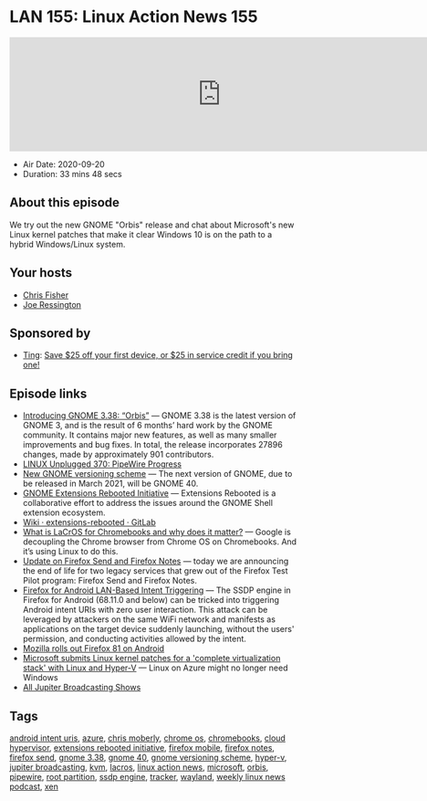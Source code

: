 # LAN 155: Linux Action News 155

<iframe src="https://player.fireside.fm/v2/DAcK9LdX+yGgwf2OB?theme=dark" width="740" height="200" frameborder="0" scrolling="no"></iframe>

* Air Date: 2020-09-20
* Duration: 33 mins 48 secs

## About this episode

We try out the new GNOME "Orbis" release and chat about Microsoft's new Linux kernel patches that make it clear Windows 10 is on the path to a hybrid Windows/Linux system.

## Your hosts
* [Chris Fisher](https://linuxactionnews.com/hosts/chris)
* [Joe Ressington](https://linuxactionnews.com/hosts/joe)

## Sponsored by

  * [Ting](https://linux.ting.com): [Save $25 off your first device, or $25 in service credit if you bring one!](https://linux.ting.com)



## Episode links

  * [Introducing GNOME 3.38: “Orbis”](https://help.gnome.org/misc/release-notes/3.38/ "Introducing GNOME 3.38: “Orbis”") — GNOME 3.38 is the latest version of GNOME 3, and is the result of 6 months’ hard work by the GNOME community. It contains major new features, as well as many smaller improvements and bug fixes. In total, the release incorporates 27896 changes, made by approximately 901 contributors.
  * [LINUX Unplugged 370: PipeWire Progress](https://linuxunplugged.com/370 "LINUX Unplugged 370: PipeWire Progress")
  * [New GNOME versioning scheme](https://discourse.gnome.org/t/new-gnome-versioning-scheme/4235 "New GNOME versioning scheme") — The next version of GNOME, due to be released in March 2021, will be GNOME 40. 
  * [GNOME Extensions Rebooted Initiative](https://blogs.gnome.org/sri/2020/09/16/the-gnome-extensions-rebooted-initiative/ "GNOME Extensions Rebooted Initiative") — Extensions Rebooted is a collaborative effort to address the issues around the GNOME Shell extension ecosystem.
  * [Wiki · extensions-rebooted · GitLab](https://gitlab.gnome.org/World/ShellExtensions/extensions-rebooted/-/wikis/home "Wiki · extensions-rebooted · GitLab")
  * [What is LaCrOS for Chromebooks and why does it matter?](https://www.aboutchromebooks.com/news/what-is-lacros-for-chromebooks-and-why-does-it-matter/ "What is LaCrOS for Chromebooks and why does it matter?") — Google is decoupling the Chrome browser from Chrome OS on Chromebooks. And it’s using Linux to do this.
  * [Update on Firefox Send and Firefox Notes](https://blog.mozilla.org/blog/2020/09/17/update-on-firefox-send-and-firefox-notes/ "Update on Firefox Send and Firefox Notes") — today we are announcing the end of life for two legacy services that grew out of the Firefox Test Pilot program: Firefox Send and Firefox Notes. 
  * [Firefox for Android LAN-Based Intent Triggering](https://gitlab.com/gitlab-com/gl-security/security-operations/gl-redteam/red-team-tech-notes/-/blob/master/firefox-android-2020/README.md "Firefox for Android LAN-Based Intent Triggering") — The SSDP engine in Firefox for Android (68.11.0 and below) can be tricked into triggering Android intent URIs with zero user interaction. This attack can be leveraged by attackers on the same WiFi network and manifests as applications on the target device suddenly launching, without the users' permission, and conducting activities allowed by the intent.
  * [Mozilla rolls out Firefox 81 on Android](https://www.xda-developers.com/mozilla-rolls-out-firefox-81-on-android-with-a-downloads-page-auto-tab-closing-and-more/ "Mozilla rolls out Firefox 81 on Android")
  * [Microsoft submits Linux kernel patches for a 'complete virtualization stack' with Linux and Hyper-V](https://www.theregister.com/2020/09/15/microsoft_submits_linux_kernel_patches/ "Microsoft submits Linux kernel patches for a 'complete virtualization stack' with Linux and Hyper-V") — Linux on Azure might no longer need Windows
  * [All Jupiter Broadcasting Shows](https://feed.jupiter.zone/allshows "All Jupiter Broadcasting Shows")



## Tags

[android intent uris](https://linuxactionnews.com/tags/android%20intent%20uris), [azure](https://linuxactionnews.com/tags/azure), [chris moberly](https://linuxactionnews.com/tags/chris%20moberly), [chrome os](https://linuxactionnews.com/tags/chrome%20os), [chromebooks](https://linuxactionnews.com/tags/chromebooks), [cloud hypervisor](https://linuxactionnews.com/tags/cloud%20hypervisor), [extensions rebooted initiative](https://linuxactionnews.com/tags/extensions%20rebooted%20initiative), [firefox mobile](https://linuxactionnews.com/tags/firefox%20mobile), [firefox notes](https://linuxactionnews.com/tags/firefox%20notes), [firefox send](https://linuxactionnews.com/tags/firefox%20send), [gnome 3.38](https://linuxactionnews.com/tags/gnome%203.38), [gnome 40](https://linuxactionnews.com/tags/gnome%2040), [gnome versioning scheme](https://linuxactionnews.com/tags/gnome%20versioning%20scheme), [hyper-v](https://linuxactionnews.com/tags/hyper-v), [jupiter broadcasting](https://linuxactionnews.com/tags/jupiter%20broadcasting), [kvm](https://linuxactionnews.com/tags/kvm), [lacros](https://linuxactionnews.com/tags/lacros), [linux action news](https://linuxactionnews.com/tags/linux%20action%20news), [microsoft](https://linuxactionnews.com/tags/microsoft), [orbis](https://linuxactionnews.com/tags/orbis), [pipewire](https://linuxactionnews.com/tags/pipewire), [root partition](https://linuxactionnews.com/tags/root%20partition), [ssdp engine](https://linuxactionnews.com/tags/ssdp%20engine), [tracker](https://linuxactionnews.com/tags/tracker), [wayland](https://linuxactionnews.com/tags/wayland), [weekly linux news podcast](https://linuxactionnews.com/tags/weekly%20linux%20news%20podcast), [xen](https://linuxactionnews.com/tags/xen)